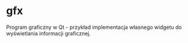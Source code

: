 gfx
===

Program graficzny w Qt - przykład implementacja własnego widgetu do wyświetlania informacji graficznej.

